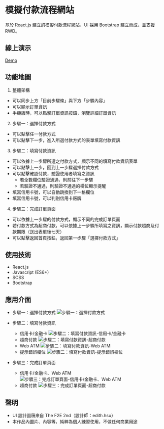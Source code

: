 # 模擬付款流程網站
基於 React.js 建立的模擬付款流程網站，UI 採用 Bootstrap 建立而成，並支援 RWD。

## 線上演示
[Demo](https://ycjoyce.github.io/payment/)

## 功能地圖
1. 整體架構
- 可以同步上方「目前步驟條」與下方「步驟內容」
- 可以顯示訂單資訊
- 手機版時，可以點擊訂單資訊按鈕，瀏覽詳細訂單資訊

2. 步驟一：選擇付款方式
- 可以點擊任一付款方式
- 可以點擊下一步，進入所選付款方式的表單填寫付款資訊

3. 步驟二：填寫付款資訊
- 可以依據上一步驟所選之付款方式，顯示不同的填寫付款資訊表單
- 可以點擊上一步，回到上一步驟選擇付款方式
- 可以點擊確認付款，驗證使用者填寫之資訊
    - 若全數欄位驗證通過，則前往下一步驟
    - 若驗證不通過，則驗證不通過的欄位顯示提醒
- 填寫信用卡號，可以自動跳換到下一格欄位
- 填寫信用卡號，可以判別信用卡廠牌

4. 步驟三：完成訂單頁面
- 可以依據上一步驟的付款方式，顯示不同的完成訂單頁面
- 若付款方式為超商付款，可以依據上一步驟所填寫之資訊，顯示付款超商及付款期限（送出表單後七天）
- 可以點擊返回首頁按鈕，返回第一步驟「選擇付款方式」

## 使用技術
- React.js
- Javascript (ES6+)
- SCSS
- Bootstrap

## 應用介面
- 步驟一：選擇付款方式
![步驟一：選擇付款方式](https://i.imgur.com/z9uWkdL.png)

- 步驟二：填寫付款資訊
    - 信用卡/金融卡
![步驟二：填寫付款資訊-信用卡/金融卡](https://i.imgur.com/5g4JhRx.png)
    - 超商付款
![步驟二：填寫付款資訊-超商付款](https://i.imgur.com/PuO5kr3.png)
    - Web ATM
![步驟二：填寫付款資訊-Web ATM](https://i.imgur.com/7NNf04P.png)
    - 提示錯誤欄位
![步驟二：填寫付款資訊-提示錯誤欄位](https://i.imgur.com/DkZfglL.png)

- 步驟三：完成訂單頁面
    - 信用卡/金融卡、Web ATM
![步驟三：完成訂單頁面-信用卡/金融卡、Web ATM](https://i.imgur.com/cbGBTLm.png)
    - 超商付款
![步驟三：完成訂單頁面-超商付款](https://i.imgur.com/u4JCT2k.png)

## 聲明
- UI 設計圖稿來自 The F2E 2nd（設計師：edith.hsu）
- 本作品內圖片、內容等，純粹為個人練習使用，不做任何商業用途
